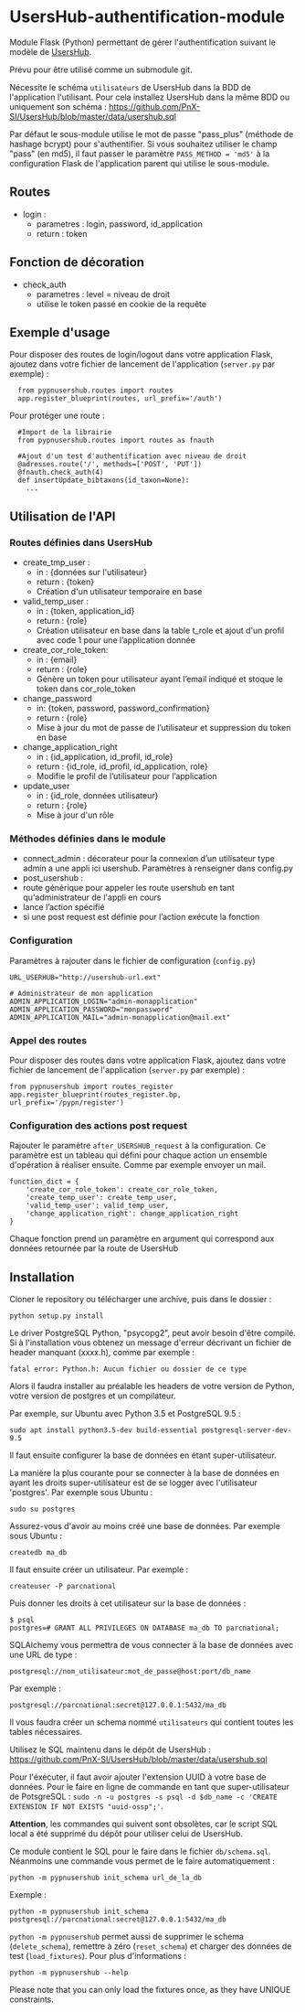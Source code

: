 # UsersHub-authentification-module

Module Flask (Python) permettant de gérer l'authentification suivant le modèle de [UsersHub](https://github.com/PnX-SI/UsersHub/).

Prévu pour être utilisé comme un submodule git.

Nécessite le schéma `utilisateurs` de UsersHub dans la BDD de l'application l'utilisant. Pour cela installez UsersHub dans la même BDD ou uniquement son schéma : https://github.com/PnX-SI/UsersHub/blob/master/data/usershub.sql

Par défaut le sous-module utilise le mot de passe "pass_plus" (méthode de hashage bcrypt) pour s'authentifier. Si vous souhaitez utiliser le champ "pass" (en md5), il faut passer le paramètre `PASS_METHOD = 'md5'` à la configuration Flask de l'application parent qui utilise le sous-module.

## Routes

- login :
  - parametres : login, password, id_application
  - return : token

## Fonction de décoration

- check_auth
  - parametres : level = niveau de droit
  - utilise le token passé en cookie de la requête

## Exemple d'usage

Pour disposer des routes de login/logout dans votre application Flask, ajoutez dans votre fichier de lancement de l'application (`server.py` par exemple) :

```
  from pypnusershub.routes import routes
  app.register_blueprint(routes, url_prefix='/auth')
```

Pour protéger une route :

```
  #Import de la librairie
  from pypnusershub.routes import routes as fnauth

  #Ajout d'un test d'authentification avec niveau de droit
  @adresses.route('/', methods=['POST', 'PUT'])
  @fnauth.check_auth(4)
  def insertUpdate_bibtaxons(id_taxon=None):
    ...
```
## Utilisation de l'API

### Routes définies dans UsersHub

* create_tmp_user : 
  * in : {données sur l'utilisateur}
  * return : {token}
  * Création d'un utilisateur temporaire en base
* valid_temp_user :
  * in : {token, application_id}
  * return : {role}
  * Création utilisateur en base dans la table t_role et ajout d'un profil avec code 1 pour une l’application donnée
* create_cor_role_token:
  * in : {email}
  * return : {role}
  * Génère un token pour utilisateur ayant l’email indiqué et stoque le token dans cor_role_token
* change_password
  * in: {token, password, password_confirmation}
  * return : {role}
  * Mise à jour du mot de passe de l’utilisateur et suppression du token en base
* change_application_right
  * in : {id_application, id_profil, id_role}
  * return : {id_role, id_profil, id_application, role}
  * Modifie le profil de l’utilisateur pour l’application 
* update_user
  * in : {id_role, données utilisateur}
  * return : {role}
  * Mise à jour d'un rôle

### Méthodes définies dans le module
 * connect_admin : décorateur pour la connexion d’un utilisateur type admin a une appli ici usershub. Paramètres à renseigner dans config.py
 * post_usershub :
  * route générique pour appeler les route usershub en tant qu'administrateur de l'appli en cours
  * lance l’action spécifié
  * si une post request est définie pour l’action exécute la fonction


### Configuration
Paramètres à rajouter dans le fichier de configuration (`config.py`)

```
URL_USERHUB="http://usershub-url.ext"

# Administrateur de mon application
ADMIN_APPLICATION_LOGIN="admin-monapplication"
ADMIN_APPLICATION_PASSWORD="monpassword"
ADMIN_APPLICATION_MAIL="admin-monapplication@mail.ext"
```

### Appel des routes
Pour disposer des routes dans votre application Flask, ajoutez dans votre fichier de lancement de l'application (`server.py` par exemple) :

```
from pypnusershub import routes_register
app.register_blueprint(routes_register.bp, url_prefix='/pypn/register')
```

### Configuration des actions post request

Rajouter le paramètre `after_USERSHUB_request` à la configuration. Ce paramètre est un tableau qui défini pour chaque action un ensemble d'opération à réaliser ensuite. Comme par exemple envoyer un mail.

```
function_dict = {
    'create_cor_role_token': create_cor_role_token,
    'create_temp_user': create_temp_user,
    'valid_temp_user': valid_temp_user,
    'change_application_right': change_application_right
}
```

Chaque fonction prend un paramètre en argument qui correspond aux données retournée par la route de UsersHub

## Installation

Cloner le repository ou télécharger une archive, puis dans le dossier :

```
python setup.py install
```

Le driver PostgreSQL Python, "psycopg2", peut avoir besoin d'être compilé. Si
à l'installation vous obtenez un message d'erreur décrivant un fichier de
header manquant (xxxx.h), comme par exemple :

```
fatal error: Python.h: Aucun fichier ou dossier de ce type
```

Alors il faudra installer au préalable les headers de votre version de Python,
votre version de postgres et un compilateur.

Par exemple, sur Ubuntu avec Python 3.5 et PostgreSQL 9.5 :

```
sudo apt install python3.5-dev build-essential postgresql-server-dev-9.5
```

Il faut ensuite configurer la base de données en étant super-utilisateur.

La manière la plus courante pour se connecter à la base de données en ayant les droits super-utilisateur est de se logger avec l'utilisateur 'postgres'. Par exemple sous Ubuntu :

```
sudo su postgres
```

Assurez-vous d'avoir au moins créé une base de données. Par exemple sous Ubuntu :

```
createdb ma_db
```

Il faut ensuite créer un utilisateur. Par exemple :

```
createuser -P parcnational
```

Puis donner les droits à cet utilisateur sur la base de données :

```
$ psql
postgres=# GRANT ALL PRIVILEGES ON DATABASE ma_db TO parcnational;
```

SQLAlchemy vous permettra de vous connecter à la base de données avec une URL
de type :

```
postgresql://nom_utilisateur:mot_de_passe@host:port/db_name
```

Par exemple :

```
postgresql://parcnational:secret@127.0.0.1:5432/ma_db
```

Il vous faudra créer un schema nommé `utilisateurs` qui contient toutes les tables nécessaires.

Utilisez le SQL maintenu dans le dépôt de UsersHub : https://github.com/PnX-SI/UsersHub/blob/master/data/usershub.sql

Pour l'éxécuter, il faut avoir ajouter l'extension UUID à votre base de données. Pour le faire en ligne de commande en tant que super-utilisateur de PotsgreSQL : ``sudo -n -u postgres -s psql -d $db_name -c 'CREATE EXTENSION IF NOT EXISTS "uuid-ossp";'``.

**Attention**, les commandes qui suivent sont obsolètes, car le script SQL local a été supprimé du dépôt pour utiliser celui de UsersHub.

Ce module contient le SQL pour le faire dans le fichier `db/schema.sql`. Néanmoins une commande vous permet de le faire automatiquement :

```
python -m pypnusershub init_schema url_de_la_db
```

Exemple :

```
python -m pypnusershub init_schema postgresql://parcnational:secret@127.0.0.1:5432/ma_db
```

`python -m pypnusershub` permet aussi de supprimer le schema (`delete_schema`), remettre à zéro (`reset_schema`) et charger des données de test (`load_fixtures`). Pour plus d'informations :

```
python -m pypnusershub --help
```

Please note that you can only load the fixtures once, as they have UNIQUE constraints.
